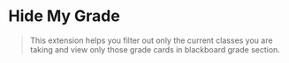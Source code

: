 # Hide My Grade
> This extension helps you filter out only the current classes you are taking and view only those grade cards in blackboard grade section.
